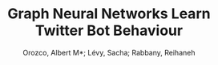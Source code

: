 ---
paperId: 55
author: Orozco, Albert M*; Lévy, Sacha; Rabbany, Reihaneh
publicationauthor: Orozco, A. M. et al.
title: Graph Neural Networks Learn Twitter Bot Behaviour
pdf: orozcocamacho_poster_55.pdf
poster: orozcocamacho_poster_55.png
alt: --
type: Poster
topic: Machine Learning
link: https://research.latinxinai.org/papers/neurips/2020/pdf/orozcocamacho_poster_55.pdf
conference: neurips
year: 2020
tags: neurips-2020
location: Virtual
---